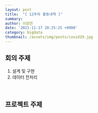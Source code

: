 ```yaml
---
layout: post
title:  "[ 12주차 활동내역 ]"
summary:
author: 이장연
date: '2021-11-17 20:25:25 +0900'
category: bigdata
thumbnail: /assets/img/posts/covid19.jpg
---
```

## **회의 주제**

1. 설계 및 구현
2. 데이터 전처리

　

## **프로젝트 주제** 

